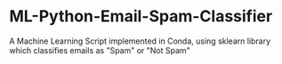 # ML-Python-Email-Spam-Classifier
A Machine Learning Script implemented in Conda, using sklearn library which classifies emails as "Spam" or "Not Spam"
